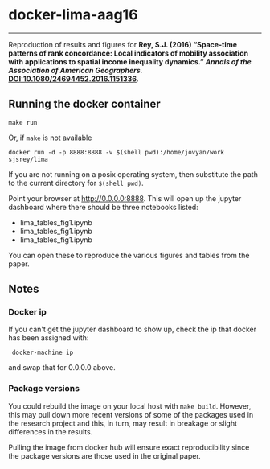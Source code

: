 # docker-lima-aag16
---
Reproduction of results and figures for **Rey, S.J. (2016) “Space-time patterns of rank concordance: Local indicators of mobility association with applications to spatial income inequality dynamics.” *Annals of the Association of American Geographers.* [DOI:10.1080/24694452.2016.1151336](http://dx.doi.org/10.1080/24694452.2016.1151336)**.

## Running the docker container

```
make run
```

Or, if `make` is not available

```
docker run -d -p 8888:8888 -v $(shell pwd):/home/jovyan/work sjsrey/lima
```

If you are not running on a posix operating system, then substitute the path to the current directory for `$(shell pwd)`.

Point your browser at http://0.0.0.0:8888. This will open up the jupyter dashboard where there should be three notebooks listed:

- lima_tables_fig1.ipynb
- lima_tables_fig1.ipynb
- lima_tables_fig1.ipynb

You can open these to reproduce the various figures and tables from the paper.


## Notes

### Docker ip

If you can't get the jupyter dashboard to show up, check the ip that docker has been assigned with:

     docker-machine ip

and swap that for 0.0.0.0 above.

### Package versions

You could rebuild the image on your local host with `make build`. However, this may pull down more recent versions of some of the packages used in the research project and this, in turn, may result in breakage or slight differences in the results.

Pulling the image from docker hub will ensure exact reproducibility since the package versions are those used in the original paper.


